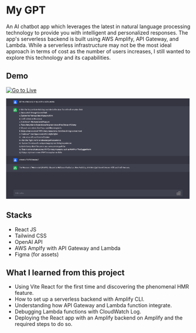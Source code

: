 # My GPT

An AI chatbot app which leverages the latest in natural language processing technology to provide you with intelligent and personalized responses.
The app's serverless backend is built using AWS Amplify, API Gateway, and Lambda. While a serverless infrastructure may not be the most ideal approach in terms of cost as the number of users increases, I still wanted to explore this technology and its capabilities.

## Demo

[![Go to Live](https://firebasestorage.googleapis.com/v0/b/instagrid-beafb.appspot.com/o/btn-link.svg?alt=media&token=2b3c5b08-9f84-4975-a3cc-150ce45c7f26)](https://main.docovffuexzxo.amplifyapp.com/)

![alt text](demo.png)

## Stacks
- React JS
- Tailwind CSS
- OpenAI API
- AWS Amplfy with API Gateway and Lambda
- Figma (for assets)

## What I learned from this project
- Using Vite React for the first time and discovering the phenomenal HMR feature.
- How to set up a serverless backend with Amplify CLI.
- Understanding how API Gateway and Lambda function integrate.
- Debugging Lambda functions with CloudWatch Log.
- Deploying the React app with an Amplify backend on Amplify and the required steps to do so.